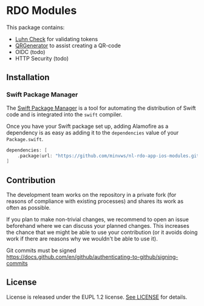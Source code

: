# RDO Modules

This package contains:

- [Luhn Check](/Sources/LuhnCheck/LuhnCheck.md) for validating tokens
- [QRGenerator](/Sources/QRGenerator/QRGenerator.md) to assist creating a QR-code
- OIDC (todo)
- HTTP Security (todo)

## Installation

### Swift Package Manager

The [Swift Package Manager](https://swift.org/package-manager/) is a tool for automating the distribution of Swift code and is integrated into the `swift` compiler.

Once you have your Swift package set up, adding Alamofire as a dependency is as easy as adding it to the `dependencies` value of your `Package.swift`.

```swift
dependencies: [
    .package(url: "https://github.com/minvws/nl-rdo-app-ios-modules.git", .upToNextMajor(from: "1.0.0"))
]
```

## Contribution

The development team works on the repository in a private fork (for reasons of compliance with existing processes) and shares its work as often as possible. 

If you plan to make non-trivial changes, we recommend to open an issue beforehand where we can discuss your planned changes. This increases the chance that we might be able to use your contribution (or it avoids doing work if there are reasons why we wouldn't be able to use it).

Git commits must be signed https://docs.github.com/en/github/authenticating-to-github/signing-commits

## License

License is released under the EUPL 1.2 license. [See LICENSE](https://github.com/minvws/nl-rdo-app-ios-modules/blob/master/LICENSE.txt) for details.





